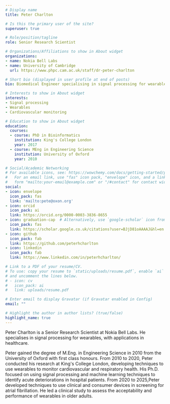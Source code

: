 ```yaml
---
# Display name
title: Peter Charlton

# Is this the primary user of the site?
superuser: true

# Role/position/tagline
role: Senior Research Scientist

# Organizations/Affiliations to show in About widget
organizations:
- name: Nokia Bell Labs
- name: University of Cambridge
  url: https://www.phpc.cam.ac.uk/staff/dr-peter-charlton

# Short bio (displayed in user profile at end of posts)
bio: Biomedical Engineer specialising in signal processing for wearables.

# Interests to show in About widget
interests:
- Signal processing
- Wearables
- Cardiovascular monitoring

# Education to show in About widget
education:
  courses:
  - course: PhD in Bioinformatics
    institution: King's College London
    year: 2017
  - course: MEng in Engineering Science
    institution: University of Oxford
    year: 2010

# Social/Academic Networking
# For available icons, see: https://wowchemy.com/docs/getting-started/page-builder/#icons
#   For an email link, use "fas" icon pack, "envelope" icon, and a link in the
#   form "mailto:your-email@example.com" or "/#contact" for contact widget.
social:
- icon: envelope
  icon_pack: fas
  link: 'mailto:pete@oxon.org'
- icon: orcid
  icon_pack: ai
  link: https://orcid.org/0000-0003-3836-8655
- icon: graduation-cap  # Alternatively, use `google-scholar` icon from `ai` icon pack
  icon_pack: fas
  link: https://scholar.google.co.uk/citations?user=BJjD81oAAAAJ&hl=en
- icon: github
  icon_pack: fab
  link: https://github.com/peterhcharlton
- icon: linkedin
  icon_pack: fab
  link: https://www.linkedin.com/in/peterhcharlton/

# Link to a PDF of your resume/CV.
# To use: copy your resume to `static/uploads/resume.pdf`, enable `ai` icons in `params.toml`, 
# and uncomment the lines below.
# - icon: cv
#   icon_pack: ai
#   link: uploads/resume.pdf

# Enter email to display Gravatar (if Gravatar enabled in Config)
email: ""

# Highlight the author in author lists? (true/false)
highlight_name: true
---
```


Peter Charlton is a Senior Research Scientist at Nokia Bell Labs. He specialises in signal processing for wearables, with applications in healthcare. 

Peter gained the degree of M.Eng. in Engineering Science in 2010 from the University of Oxford with first class honours. From 2010 to 2020, Peter conducted his research at King's College London, developing techniques to use wearables to monitor cardiovascular and respiratory health. His Ph.D. focused on using signal processing and machine learning techniques to identify acute deteriorations in hospital patients. From 2020 to 2025,Peter developed techniques to use clinical and consumer devices in screening for atrial fibrillation. He led a clinical study to assess the acceptability and performance of wearables in older adults.
